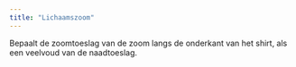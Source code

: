 ```yaml
---
title: "Lichaamszoom"
---
```


Bepaalt de zoomtoeslag van de zoom langs de onderkant van het shirt, als een veelvoud van de naadtoeslag.

